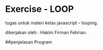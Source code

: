 # Exercise - LOOP
 tugas untuk materi kelas javascript - looping.
 
 dikerjakan oleh : Hakim Firman Febrian.
 
 ##penjelasan Program

